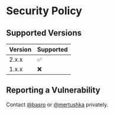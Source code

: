 # Security Policy

## Supported Versions

| Version | Supported          |
| ------- | ------------------ |
| 2.x.x   | :white_check_mark: |
| 1.x.x   | :x:                |

## Reporting a Vulnerability

Contact [@basro](https://github.com/basro) or [@mertushka](https://github.com/mertushka) privately.
